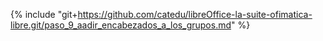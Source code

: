 {% include "git+https://github.com/catedu/libreOffice-la-suite-ofimatica-libre.git/paso_9_aadir_encabezados_a_los_grupos.md" %}